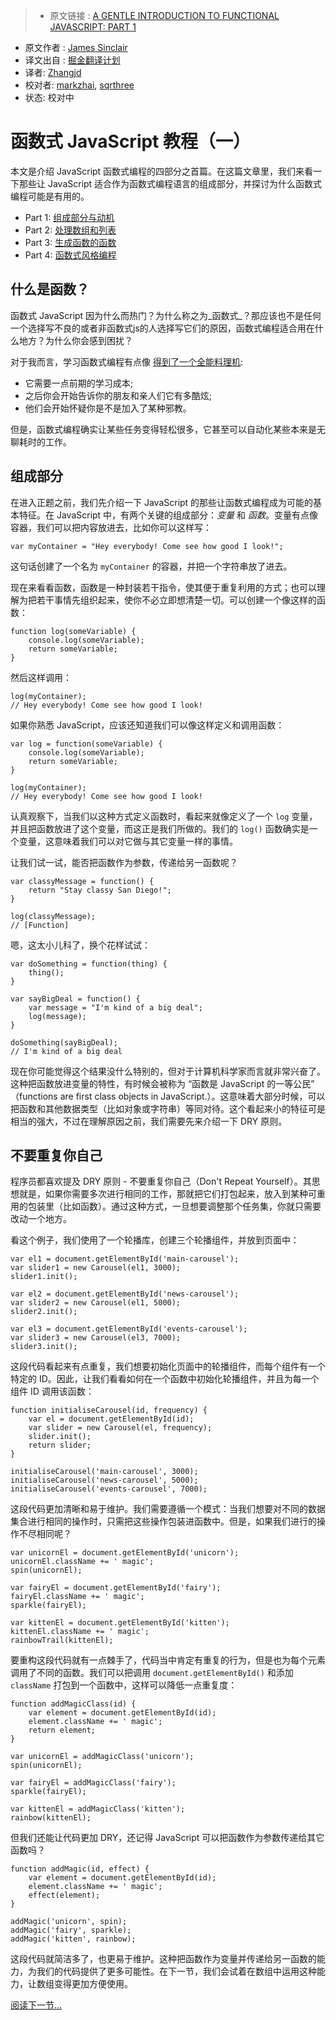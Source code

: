 > * 原文链接 : [A GENTLE INTRODUCTION TO FUNCTIONAL JAVASCRIPT: PART 1](http://jrsinclair.com/articles/2016/gentle-introduction-to-functional-javascript-intro/)
* 原文作者 : [James Sinclair](http://jrsinclair.com/about.html)
* 译文出自 : [掘金翻译计划](https://github.com/xitu/gold-miner)
* 译者: [Zhangjd](https://github.com/zhangjd)
* 校对者: [markzhai](https://github.com/markzhai), [sqrthree](https://github.com/sqrthree)
* 状态: 校对中

# 函数式 JavaScript 教程（一）

本文是介绍 JavaScript 函数式编程的四部分之首篇。在这篇文章里，我们来看一下那些让 JavaScript 适合作为函数式编程语言的组成部分，并探讨为什么函数式编程可能是有用的。

*   Part 1: [组成部分与动机](http://jrsinclair.com/articles/2016/gentle-introduction-to-functional-javascript-intro/)
*   Part 2: [处理数组和列表](http://jrsinclair.com/articles/2016/gentle-introduction-to-functional-javascript-arrays/)
*   Part 3: [生成函数的函数](http://jrsinclair.com/articles/2016/gentle-introduction-to-functional-javascript-functions/)
*   Part 4: [函数式风格编程](http://jrsinclair.com/articles/2016/gentle-introduction-to-functional-javascript-style/)

## 什么是函数？

函数式 JavaScript 因为什么而热门？为什么称之为_函数式_？那应该也不是任何一个选择写不良的或者非函数式js的人选择写它们的原因，函数式编程适合用在什么地方？为什么你会感到困扰？

对于我而言，学习函数式编程有点像 [得到了一个全能料理机](http://youtu.be/4yr_etbfZtQ):

*   它需要一点前期的学习成本;
*   之后你会开始告诉你的朋友和亲人们它有多酷炫;
*   他们会开始怀疑你是不是加入了某种邪教。

但是，函数式编程确实让某些任务变得轻松很多，它甚至可以自动化某些本来是无聊耗时的工作。

## 组成部分

在进入正题之前，我们先介绍一下 JavaScript 的那些让函数式编程成为可能的基本特征。在 JavaScript 中，有两个关键的组成部分：_变量_ 和 _函数_。变量有点像容器，我们可以把内容放进去，比如你可以这样写：

    var myContainer = "Hey everybody! Come see how good I look!";

这句话创建了一个名为 `myContainer` 的容器，并把一个字符串放了进去。

现在来看看函数，函数是一种封装若干指令，使其便于重复利用的方式；也可以理解为把若干事情先组织起来，使你不必立即想清楚一切。可以创建一个像这样的函数：

    function log(someVariable) {
        console.log(someVariable);
        return someVariable;
    }

然后这样调用：

    log(myContainer);
    // Hey everybody! Come see how good I look!

如果你熟悉 JavaScript，应该还知道我们可以像这样定义和调用函数：

    var log = function(someVariable) {
        console.log(someVariable);
        return someVariable;
    }

    log(myContainer);
    // Hey everybody! Come see how good I look!

认真观察下，当我们以这种方式定义函数时，看起来就像定义了一个 `log` 变量，并且把函数放进了这个变量，而这正是我们所做的。我们的 `log()` 函数确实是一个变量，这意味着我们可以对它做与其它变量一样的事情。

让我们试一试，能否把函数作为参数，传递给另一函数呢？

    var classyMessage = function() {
        return "Stay classy San Diego!";
    }

    log(classyMessage);
    // [Function]

嗯，这太小儿科了，换个花样试试：

    var doSomething = function(thing) {
        thing();
    }

    var sayBigDeal = function() {
        var message = "I'm kind of a big deal";
        log(message);
    }

    doSomething(sayBigDeal);
    // I'm kind of a big deal

现在你可能觉得这个结果没什么特别的，但对于计算机科学家而言就非常兴奋了。这种把函数放进变量的特性，有时候会被称为 “函数是 JavaScript 的一等公民” （functions are first class objects in JavaScript.）。这意味着大部分时候，可以把函数和其他数据类型（比如对象或字符串）等同对待。这个看起来小的特征可是相当的强大，不过在理解原因之前，我们需要先来介绍一下 DRY 原则。

## 不要重复你自己

程序员都喜欢提及 DRY 原则 - 不要重复你自己（Don't Repeat Yourself）。其思想就是，如果你需要多次进行相同的工作，那就把它们打包起来，放入到某种可重用的包装里（比如函数）。通过这种方式，一旦想要调整那个任务集，你就只需要改动一个地方。

看这个例子，我们使用了一个轮播库，创建三个轮播组件，并放到页面中：

    var el1 = document.getElementById('main-carousel');
    var slider1 = new Carousel(el1, 3000);
    slider1.init();

    var el2 = document.getElementById('news-carousel');
    var slider2 = new Carousel(el1, 5000);
    slider2.init();

    var el3 = document.getElementById('events-carousel');
    var slider3 = new Carousel(el3, 7000);
    slider3.init();

这段代码看起来有点重复，我们想要初始化页面中的轮播组件，而每个组件有一个特定的 ID。因此，让我们看看如何在一个函数中初始化轮播组件，并且为每一个组件 ID 调用该函数：

    function initialiseCarousel(id, frequency) {
        var el = document.getElementById(id);
        var slider = new Carousel(el, frequency);
        slider.init();
        return slider;
    }

    initialiseCarousel('main-carousel', 3000);
    initialiseCarousel('news-carousel', 5000);
    initialiseCarousel('events-carousel', 7000);

这段代码更加清晰和易于维护。我们需要遵循一个模式：当我们想要对不同的数据集合进行相同的操作时，只需把这些操作包装进函数中。但是，如果我们进行的操作不尽相同呢？

    var unicornEl = document.getElementById('unicorn');
    unicornEl.className += ' magic';
    spin(unicornEl);

    var fairyEl = document.getElementById('fairy');
    fairyEl.className += ' magic';
    sparkle(fairyEl);

    var kittenEl = document.getElementById('kitten');
    kittenEl.className += ' magic';
    rainbowTrail(kittenEl);

要重构这段代码就有一点棘手了，代码当中肯定有重复的行为，但是也为每个元素调用了不同的函数。我们可以把调用 `document.getElementById()` 和添加 `className` 打包到一个函数中，这样可以降低一点重复度：

    function addMagicClass(id) {
        var element = document.getElementById(id);
        element.className += ' magic';
        return element;
    }

    var unicornEl = addMagicClass('unicorn');
    spin(unicornEl);

    var fairyEl = addMagicClass('fairy');
    sparkle(fairyEl);

    var kittenEl = addMagicClass('kitten');
    rainbow(kittenEl);

但我们还能让代码更加 DRY，还记得 JavaScript 可以把函数作为参数传递给其它函数吗？

    function addMagic(id, effect) {
        var element = document.getElementById(id);
        element.className += ' magic';
        effect(element);
    }

    addMagic('unicorn', spin);
    addMagic('fairy', sparkle);
    addMagic('kitten', rainbow);

这段代码就简洁多了，也更易于维护。这种把函数作为变量并传递给另一函数的能力，为我们的代码提供了更多可能性。在下一节，我们会试着在数组中运用这种能力，让数组变得更加方便使用。

[阅读下一节…](http://jrsinclair.com/articles/2016/gentle-introduction-to-functional-javascript-arrays/)
